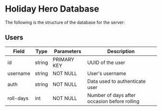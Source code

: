 Holiday Hero Database
=====================

The following is the structure of the database for the server:

## Users

| Field                 | Type          | Parameters                | Description                                       |
|-----------------------|---------------|---------------------------|---------------------------------------------------|
| id                    | string        | PRIMARY KEY               | UUID of the user                                  |
| username              | string        | NOT NULL                  | User's username                                   |
| auth                  | string        | NOT NULL                  | Data used to authenticate user                    |
| roll-days             | int           | NOT NULL                  | Number of days after occasion before rolling      |
